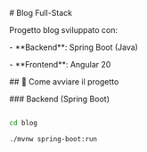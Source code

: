 \# Blog Full-Stack



Progetto blog sviluppato con:

\- \*\*Backend\*\*: Spring Boot (Java)

\- \*\*Frontend\*\*: Angular 20



\## 🚀 Come avviare il progetto



\### Backend (Spring Boot)

```bash

cd blog

./mvnw spring-boot:run

